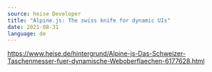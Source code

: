 ```yaml
---
source: heise Developer
title: "Alpine.js: The swiss knife for dynamic UIs"
date: 2021-08-31
language: de
---
```

https://www.heise.de/hintergrund/Alpine-js-Das-Schweizer-Taschenmesser-fuer-dynamische-Weboberflaechen-6177628.html